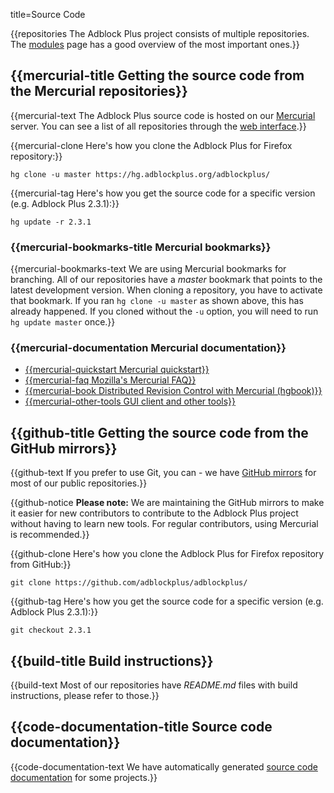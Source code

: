 title=Source Code


{{repositories The Adblock Plus project consists of multiple repositories. The [modules](modules) page has a good overview of the most important ones.}}

<h2 id="source">{{mercurial-title Getting the source code from the Mercurial repositories}}</h2>

{{mercurial-text The Adblock Plus source code is hosted on our [Mercurial](http://mercurial.selenic.com/) server. You can see a list of all repositories through the [web interface](https://hg.adblockplus.org/).}}

{{mercurial-clone Here's how you clone the Adblock Plus for Firefox repository:}}

    hg clone -u master https://hg.adblockplus.org/adblockplus/

{{mercurial-tag Here's how you get the source code for a specific version (e.g. <fix>Adblock Plus 2.3.1</fix>):}}

    hg update -r 2.3.1

### {{mercurial-bookmarks-title Mercurial bookmarks}}

{{mercurial-bookmarks-text We are using Mercurial bookmarks for branching. All of our repositories have a _master_ bookmark that points to the latest development version. When cloning a repository, you have to activate that bookmark. If you ran `hg clone -u master` as shown above, this has already happened. If you cloned without the `-u` option, you will need to run `hg update master` once.}}

### {{mercurial-documentation Mercurial documentation}}

* [{{mercurial-quickstart Mercurial quickstart}}](http://mercurial.selenic.com/wiki/QuickStart)
* [{{mercurial-faq Mozilla's Mercurial FAQ}}](https://developer.mozilla.org/en/Mercurial_FAQ)
* [{{mercurial-book Distributed Revision Control with Mercurial (hgbook)}}](http://hgbook.red-bean.com)
* [{{mercurial-other-tools GUI client and other tools}}](http://mercurial.selenic.com/wiki/OtherTools)

<h2 id="github">{{github-title Getting the source code from the GitHub mirrors}}</h2>

{{github-text If you prefer to use Git, you can - we have [GitHub mirrors](https://github.com/adblockplus/) for most of our public repositories.}}

{{github-notice **Please note:** We are maintaining the GitHub mirrors to make it easier for new contributors to contribute to the Adblock Plus project without having to learn new tools. For regular contributors, using Mercurial is recommended.}}

{{github-clone Here's how you clone the Adblock Plus for Firefox repository from GitHub:}}

    git clone https://github.com/adblockplus/adblockplus/

{{github-tag Here's how you get the source code for a specific version (e.g. <fix> Adblock Plus 2.3.1</fix>):}}

    git checkout 2.3.1

<h2 id="build">{{build-title Build instructions}}</h2>

{{build-text Most of our repositories have _README.md_ files with build instructions, please refer to those.}}

<h2 id="documentation">{{code-documentation-title Source code documentation}}</h2>

{{code-documentation-text We have automatically generated [source code documentation](documentation_advanced#code-documentation) for some projects.}}
